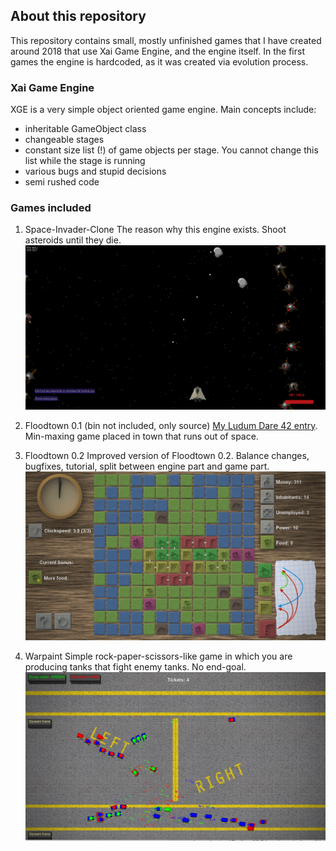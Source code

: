 ## About this repository
This repository contains small, mostly unfinished games that I have created around 2018 that use Xai Game Engine, and the engine itself. In the first games the engine is hardcoded, as it was created via evolution process.

### Xai Game Engine
XGE is a very simple object oriented game engine. Main concepts include:
- inheritable GameObject class
- changeable stages
- constant size list (!) of game objects per stage. You cannot change this list while the stage is running
- various bugs and stupid decisions
- semi rushed code

### Games included

1. Space-Invader-Clone
 The reason why this engine exists. Shoot asteroids until they die.
![Space Invader Clone Screenshot](screenshots/spaceinvadersclone.png?raw=true "Title")
 
2. Floodtown 0.1 (bin not included, only source)
[My Ludum Dare 42 entry](https://ldjam.com/events/ludum-dare/42/floodtown). Min-maxing game placed in town that runs out of space.

3. Floodtown 0.2
Improved version of Floodtown 0.2. Balance changes, bugfixes, tutorial, split between engine part and game part.
![Floodtown 0.2 Screenshot](screenshots/floodtown02.jpg?raw=true "Title")
 
4. Warpaint
Simple rock-paper-scissors-like game in which you are producing tanks that fight enemy tanks. No end-goal.
![Warpaint Screenshot](screenshots/warpaint.jpg?raw=true "Title")